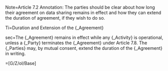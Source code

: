 Note=Article 7.2 Annotation: The parties should be clear about how long their agreement on data sharing remains in effect and how they can extend the duration of agreement, if they wish to do so.

Ti=Duration and Extension of the {_Agreement}

sec=The {_Agreement} remains in effect while any {_Activity} is operational, unless a {_Party} terminates the {_Agreement} under Article 7.8. The {_Parties} may, by mutual consent, extend the duration of the {_Agreement} in writing.

=[G/Z/ol/Base]
